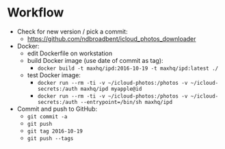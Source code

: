# Workflow

* Check for new version / pick a commit:
  * https://github.com/ndbroadbent/icloud_photos_downloader
* Docker:
  * edit Dockerfile on workstation
  * build Docker image (use date of commit as tag):
    * `docker build -t maxhq/ipd:2016-10-19 -t maxhq/ipd:latest ./`
  * test Docker image:
    * `docker run --rm -ti -v ~/icloud-photos:/photos -v ~/icloud-secrets:/auth maxhq/ipd myapple@id`
    * `docker run --rm -ti -v ~/icloud-photos:/photos -v ~/icloud-secrets:/auth --entrypoint=/bin/sh maxhq/ipd`
* Commit and push to GitHub:
  * `git commit -a`
  * `git push`
  * `git tag 2016-10-19`
  * `git push --tags`
